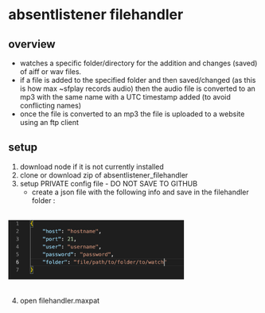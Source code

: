 # absentlistener filehandler
## overview
- watches a specific folder/directory for the addition and changes (saved) of aiff or wav files. 
- if a file is added to the specified folder and then saved/changed (as this is how max ~sfplay records audio) then the audio file is converted to an mp3 with the same name with a UTC timestamp added (to avoid conflicting names)
- once the file is converted to an mp3 the file is uploaded to a website using an ftp client
## setup
1. download node if it is not currently installed
2. clone or download zip of absentlistener_filehandler
3. setup PRIVATE config file - DO NOT SAVE TO GITHUB
    - create a json file with the following info and save in the filehandler folder : 
    
<br/>
<img src="filehandler/assets/json.png" alt="drawing" width="70%" />
<br/>
<br/> 

4.  open filehandler.maxpat          